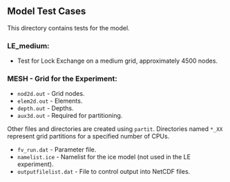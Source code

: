 ## Model Test Cases

This directory contains tests for the model.

### LE_medium:
- Test for Lock Exchange on a medium grid, approximately 4500 nodes.

### MESH - Grid for the Experiment:
- `nod2d.out` - Grid nodes.
- `elem2d.out` - Elements.
- `depth.out` - Depths.
- `aux3d.out` - Required for partitioning.

Other files and directories are created using `partit`. Directories named `*_XX` represent grid partitions for a specified number of CPUs.

- `fv_run.dat` - Parameter file.
- `namelist.ice` - Namelist for the ice model (not used in the LE experiment).
- `outputfilelist.dat` - File to control output into NetCDF files.

